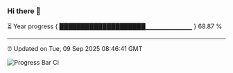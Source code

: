 ### Hi there 👋

⏳ Year progress { ████████████████████▁▁▁▁▁▁▁▁▁▁ } 68.87 %

---

⏰ Updated on Tue, 09 Sep 2025 08:46:41 GMT

![Progress Bar CI](https://github.com/IshwaranRudhara/GIT-ACTION/workflows/Progress%20Bar%20CI/badge.svg)
